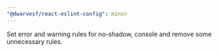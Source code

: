 ```yaml
---
"@dwarvesf/react-eslint-config": minor
---
```


Set error and warning rules for no-shadow, console and remove some unnecessary
rules.
